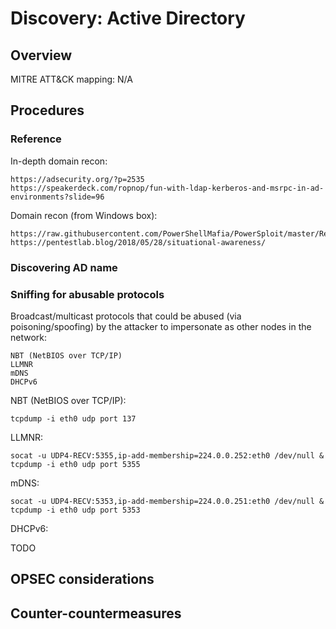 
# Discovery: Active Directory

## Overview

MITRE ATT&CK mapping: N/A

## Procedures

### Reference

In-depth domain recon:

```
https://adsecurity.org/?p=2535
https://speakerdeck.com/ropnop/fun-with-ldap-kerberos-and-msrpc-in-ad-environments?slide=96
```

Domain recon (from Windows box):

```
https://raw.githubusercontent.com/PowerShellMafia/PowerSploit/master/Recon/PowerView.ps1
https://pentestlab.blog/2018/05/28/situational-awareness/
```

### Discovering AD name

### Sniffing for abusable protocols 

Broadcast/multicast protocols that could be abused (via poisoning/spoofing) by the attacker to impersonate as other nodes in the network:

```
NBT (NetBIOS over TCP/IP)
LLMNR
mDNS
DHCPv6
```

NBT (NetBIOS over TCP/IP):

    tcpdump -i eth0 udp port 137

LLMNR:

    socat -u UDP4-RECV:5355,ip-add-membership=224.0.0.252:eth0 /dev/null &
    tcpdump -i eth0 udp port 5355

mDNS:

    socat -u UDP4-RECV:5353,ip-add-membership=224.0.0.251:eth0 /dev/null &
    tcpdump -i eth0 udp port 5353

DHCPv6:

   TODO

## OPSEC considerations

## Counter-countermeasures
